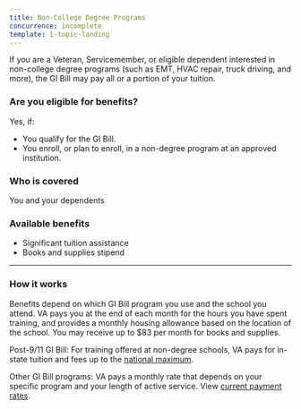 ```yaml
---
title: Non-College Degree Programs
concurrence: incomplete
template: 1-topic-landing
---
```


If you are a Veteran, Servicemember, or eligible dependent interested in non-college degree programs (such as EMT, HVAC repair, truck driving, and more), the GI Bill may pay all or a portion of your tuition.

<div class="call-out" markdown="1">

### Are you eligible for benefits?
Yes, if:

  - You qualify for the GI Bill.
  -	You enroll, or plan to enroll, in a non-degree program at an approved institution.

### Who is covered
You and your dependents

</div>

### Available benefits

- Significant tuition assistance
- Books and supplies stipend

-----

### How it works

Benefits depend on which GI Bill program you use and the school you attend. VA pays you at the end of each month for the hours you have spent training, and provides a monthly housing allowance based on the location of the school. You may receive up to $83 per month for books and supplies.

Post-9/11 GI Bill: For training offered at non-degree schools, VA pays for in-state tuition and fees up to the [national maximum](http://www.benefits.va.gov/GIBILL/resources/benefits_resources/rate_tables.asp).

Other GI Bill programs: VA pays a monthly rate that depends on your specific program and your length of active service. View [current payment rates](http://www.benefits.va.gov/gibill/resources/benefits_resources/rate_tables.asp).
